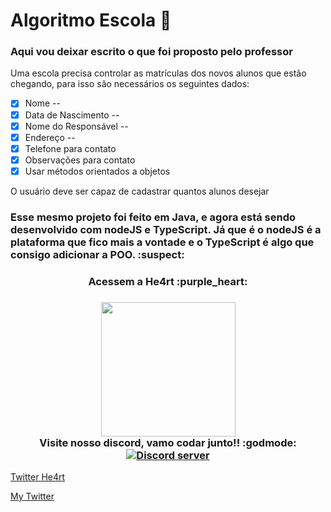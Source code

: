 # Algoritmo Escola :school:

### Aqui vou deixar escrito o que foi proposto pelo professor

Uma escola precisa controlar as matrículas dos novos alunos que estão chegando, para isso são necessários os seguintes dados:

- [x] Nome --
- [x] Data de Nascimento --
- [x] Nome do Responsável --
- [x] Endereço --
- [x] Telefone para contato
- [x] Observações para contato
- [x] Usar métodos orientados a objetos

O usuário deve ser capaz de cadastrar quantos alunos desejar

### Esse mesmo projeto foi feito em Java, e agora está sendo desenvolvido com nodeJS e TypeScript. Já que é o nodeJS é a plataforma que fico mais a vontade e o TypeScript é algo que consigo adicionar a POO. :suspect:

<h3 align="center">
  Acessem a He4rt :purple_heart:
</h3>

<h3 align="center">
  <img src="https://heartdevs.com/wp-content/uploads/2018/12/logo.png" width="215"><br>
    Visite nosso discord, vamo codar junto!! :godmode:
	<a href="https://discord.gg/J78z3FV" target="_blank">
	<img src="https://discordapp.com/api/guilds/452926217558163456/embed.png" alt="Discord server"/></a><br>
</h3>

[Twitter He4rt](https://twitter.com/He4rtDevs)

[My Twitter](https://twitter.com/m7Aei_He4rt)
